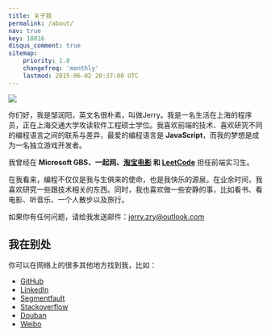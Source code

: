 ```yaml
---
title: 关于我
permalink: /about/
nav: true
key: 10016
disqus_comment: true
sitemap:
    priority: 1.0
    changefreq: 'monthly'
    lastmod: 2015-06-02 20:37:00 UTC
---
```


<img class="monkey-avatar" src="{{ site.static_url }}/monkey.jpg">

你们好，我是邹润阳，英文名很朴素，叫做Jerry。我是一名生活在上海的程序员，正在上海交通大学攻读软件工程硕士学位。我喜欢前端的技术、喜欢研究不同的编程语言之间的联系与差异，最爱的编程语言是 **JavaScript**，而我的梦想是成为一名独立游戏开发者。

我曾经在 **Microsoft GBS、一起网、[淘宝电影](//dianying.taobao.com) 和 [LeetCode](//leetcode.com)** 担任前端实习生。

在我看来，编程不仅仅是我与生俱来的使命，也是我快乐的源泉。在业余时间，我喜欢研究一些跟技术相关的东西。同时，我也喜欢做一些安静的事，比如看书、看电影、听音乐、一个人散步以及旅行。

如果你有任何问题，请给我发送邮件：[jerry.zry@outlook.com](mailto:jerry.zry@outlook.com)

## 我在别处

你可以在网络上的很多其他地方找到我，比如：

- [GitHub](https://github.com/zry656565)
- [LinkedIn](http://www.linkedin.com/profile/view?id=289040657)
- [Segmentfault](http://segmentfault.com/u/jerryzou)
- [Stackoverflow](http://stackoverflow.com/users/3152296/jerryddg)
- [Douban](http://www.douban.com/people/jerry_zou/)
- [Weibo](http://weibo.com/u/1943775181)

